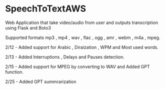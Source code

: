 # SpeechToTextAWS
Web Application that take video/audio from user and outputs transcription using Flask and Boto3

Supported formats mp3 , mp4 , wav , flac , ogg , amr , webm , m4a , mpeg.

2/12 - Added support for Arabic , Diraization , WPM and Most used words.

2/13 - Added Interruptions , Delays and Pauses detection.

2/15 - Added support for MPEG by converting to WAV and Added GPT function.

2/25 - Added GPT summrarization